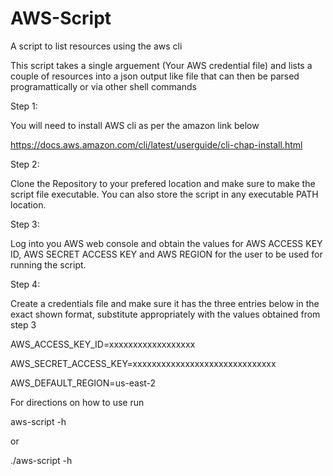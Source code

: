 # AWS-Script
A script to list resources using the aws cli

This script takes a single arguement (Your AWS credential file) and lists a couple of resources into a json output like file that can then be parsed programattically or via other shell commands

Step 1: 

You will need to install AWS cli as per the amazon link below

https://docs.aws.amazon.com/cli/latest/userguide/cli-chap-install.html

Step 2: 

Clone the Repository to your prefered location and make sure to make the script file executable. You can also store the script in any executable PATH location.

Step 3: 

Log into you AWS web console and obtain the values for AWS ACCESS KEY ID, AWS SECRET ACCESS KEY and AWS REGION for the user to be used for running the script.

Step 4: 

Create a credentials file and make sure it has the three entries below in the exact shown format, substitute appropriately with the values obtained from step 3 

AWS_ACCESS_KEY_ID=xxxxxxxxxxxxxxxxxx

AWS_SECRET_ACCESS_KEY=xxxxxxxxxxxxxxxxxxxxxxxxxxxxxx

AWS_DEFAULT_REGION=us-east-2


For directions on how to use run 

aws-script -h

or

./aws-script -h
